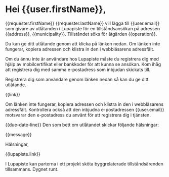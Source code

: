 # Hei {{user.firstName}},

{{requester.firstName}} {{requester.lastName}} vill lägga till
{{user.email}} som givare av utlåtanden i Lupapiste för
en tillståndsansökan på adressen {{address}},
{{municipality}}. Tillståndet söks för åtgärden {{operation}}.

Du kan ge ditt utlåtande genom att klicka på länken nedan. Om länken
inte fungerar, kopiera adressen och klistra in den i webbläsarens
adressfält.

Om du ännu inte är användare hos Lupapiste måste du registrera dig med
hjälp av mobilcertifikat eller bankkoder för att kunna se ansökan. Kom
ihåg att registrera dig med samma e-postadress som inbjudan skickats
till.

Registrera dig som användare genom länken nedan så kan du ge ditt
utlåtande.

{{link}}

Om länken inte fungerar, kopiera adressen och klistra in den i
webbläsarens adressfält. Kontrollera också att den inbjudna
e-postadressen {{user.email}} motsvarar den e-postadress du använt för
att registrera dig i tjänsten.

{{due-date-line}} Den som bett om utlåtandet skickar följande
hälsningar:

{{message}}

Hälsningar,

{{lupapiste.link}}

I Lupapiste kan parterna i ett projekt sköta
byggrelaterade tillståndsärenden tillsammans. Dygnet runt.
